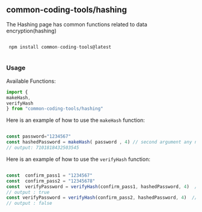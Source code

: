 ## common-coding-tools/hashing
The Hashing page has common functions related to data encryption(hashing)

```javascript

 npm install common-coding-tools@latest
 
 ```

### Usage
Available Functions:
```javascript
import {
makeHash,
verifyHash
} from "common-coding-tools/hashing"
```

Here is an example of how to use the `makeHash` function:
```javascript

const password="1234567"
const hashedPassword = makeHash( password , 4) // second argument any number 
// output: 7101818432503545
```

Here is an example of how to use the `verifyHash` function:
```javascript

const  confirm_pass1 = "1234567"
const  confirm_pass2 = "12345678"
const  verifyPassword = verifyHash(confirm_pass1, hashedPassword, 4)  // third args is same as makHash 2nd args
// output : true
const verifyPassword = verifyHash(confirm_pass2, hashedPassword, 4)  //always third args is same as makHash 2nd args
// output : false
```
